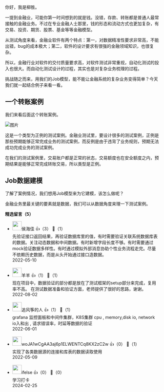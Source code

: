 你好，我是柳胜。

一提到金融业，可能你第一时间想到的就是钱。没错，存款、转账都是普通人最常接触的金融业务。不过在专业金融人士那里，钱的形态和流动方式也更加复杂，有交易、投资、期货、股票、基金等等金融模型。

从测试角度来看，金融业软件有两个特点：第一，对数据精准性要求非常高，不能出错，bug的成本极大；第二，软件的设计要求有很强的金融领域知识，也很复杂。

所以，金融行业对软件的交付质量要求高，对软件测试非常重视，自动化测试的投入也很大。而自动化测试设计的过程，其实也是对复杂业务梳理的过程。

挑战随之而来，用我们的Job模型，能不能让金融系统的复杂业务变得简单？今天我们就一起结合例子来看一看。

## 一个转账案例

我们来看后面这个转账案例。

![图片](https://static001.geekbang.org/resource/image/14/b0/146f4098a2411060fee7aee3c0423cb0.jpg?wh=1920x636)

这是一个类型为正例的测试案例。金融业测试里，要设计很多的测试案例，正例是那些预期能够正常完成业务的测试案例，而反例是由于违背了业务规则，预期无法成功完成业务的测试案例。

在我们的测试案例里，交易账户都是正常的状态，交易额度也在安全额度之内，预期结果是能够正常完成转账交易，所以类型是正例。

## Job数据建模

了解了案例情况，我们想用Job模型来为它建模，该怎么做呢？

金融业务里最关键的要素就是数据，我们可以从数据角度来理一下测试案例。
<div><strong>精选留言（5）</strong></div><ul>
<li><img src="https://static001.geekbang.org/account/avatar/00/10/c7/36/d6b338c1.jpg" width="30px"><span>侯海佳</span> 👍（3） 💬（1）<div>先验证接口返回结果，再验证数据库里的值，有时需要验证关联系统数据库表的数据。关注动态数据和中间数据。有时新增字段长度不够。有时需要通过mock验证数据多样性。有时通过模拟外部消息协助个性业务流程走完。尽量不依赖历史数据，而是从头开始通过接口造数据。</div>2022-05-10</li><br/><li><img src="https://static001.geekbang.org/account/avatar/00/11/bd/65/fbdf4fc1.jpg" width="30px"><span>羊羊</span> 👍（1） 💬（1）<div>现在项目中，数据验证的部分都是放在了测试框架的setup部分来完成，复用率不高。
在测试数据准备和验证方面，老师提供了很好的思路，谢谢。</div>2022-08-02</li><br/><li><img src="https://static001.geekbang.org/account/avatar/00/16/b4/94/2796de72.jpg" width="30px"><span>追风筝的人</span> 👍（1） 💬（1）<div>grafana 监控面板和中间件集群，K8S集群  cpu , memory,disk io, network io入和出 , 请求错误率，时延等数据的验证</div>2022-06-01</li><br/><li><img src="" width="30px"><span>woJA1wCgAA3aj6p1ELWENTCq8KX2zC2w</span> 👍（0） 💬（1）<div>实现了各类数据源的连接和库表的数据读取使用</div>2022-05-09</li><br/><li><img src="https://static001.geekbang.org/account/avatar/00/26/eb/d7/90391376.jpg" width="30px"><span>ifelse</span> 👍（0） 💬（0）<div>学习打卡</div>2024-02-25</li><br/>
</ul>